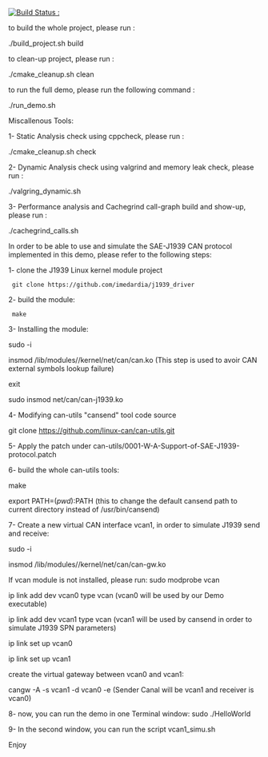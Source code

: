 [![Build Status : ](https://api.travis-ci.org/mlahmadix/Demo.svg?branch=master)](https://api.travis-ci.org/mlahmadix/Demo.svg)

to build the whole project, please run :

 ./build_project.sh build
 
 
to clean-up project, please run :

 ./cmake_cleanup.sh clean
 
to run the full demo, please run the following command :

 ./run_demo.sh
 
 Miscallenous Tools:
 
 1- Static Analysis check using cppcheck, please run :
 
 ./cmake_cleanup.sh check
 
 2- Dynamic Analysis check using valgrind and memory leak check, please run :
 
 ./valgring_dynamic.sh
 
 3- Performance analysis and Cachegrind call-graph build and show-up, please run :
 
 ./cachegrind_calls.sh


In order to be able to use and simulate the SAE-J1939 CAN protocol implemented
in this demo, please refer to the following steps:

1- clone the J1939 Linux kernel module project

     git clone https://github.com/imedardia/j1939_driver
     
2- build the module:

     make
     
3- Installing the module:

   sudo -i
   
   insmod /lib/modules/<kernel-headers-version>/kernel/net/can/can.ko (This step is used to avoir CAN external symbols lookup failure)
   
   exit
   
   sudo insmod net/can/can-j1939.ko
  

4- Modifying can-utils "cansend" tool code source

   git clone https://github.com/linux-can/can-utils.git

5- Apply the patch under can-utils/0001-W-A-Support-of-SAE-J1939-protocol.patch

6- build the whole can-utils tools:

   make
   
   export PATH=$(pwd):$PATH (this to change the default cansend path to current directory instead of /usr/bin/cansend)
   

7- Create a new virtual CAN interface vcan1, in order to simulate J1939 send and receive:

sudo -i

insmod /lib/modules/<kernel-headers-version>/kernel/net/can/can-gw.ko

If vcan module is not installed, please run: sudo modprobe vcan

ip link add dev vcan0 type vcan (vcan0 will be used by our Demo executable)

ip link add dev vcan1 type vcan (vcan1 will be used by cansend in order to simulate J1939 SPN parameters)

ip link set up vcan0

ip link set up vcan1

create the virtual gateway between vcan0 and vcan1:

cangw -A -s vcan1 -d vcan0 -e (Sender Canal will be vcan1 and receiver is vcan0)


8- now, you can run the demo in one Terminal window: sudo ./HelloWorld

9- In the second window, you can run the script vcan1_simu.sh


Enjoy
